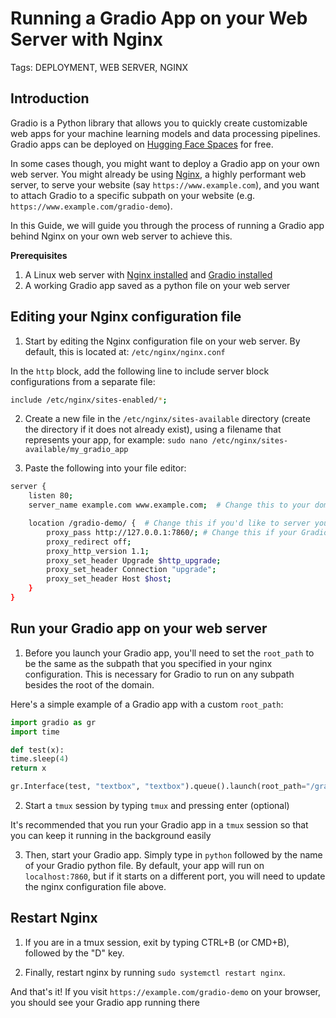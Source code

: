 # Running a Gradio App on your Web Server with Nginx

Tags: DEPLOYMENT, WEB SERVER, NGINX

## Introduction

Gradio is a Python library that allows you to quickly create customizable web apps for your machine learning models and data processing pipelines. Gradio apps can be deployed on [Hugging Face Spaces](https://hf.space) for free.

In some cases though, you might want to deploy a Gradio app on your own web server. You might already be using [Nginx](https://www.nginx.com/), a highly performant web server, to serve your website (say `https://www.example.com`), and you want to attach Gradio to a specific subpath on your website (e.g. `https://www.example.com/gradio-demo`).

In this Guide, we will guide you through the process of running a Gradio app behind Nginx on your own web server to achieve this.

**Prerequisites**

1. A Linux web server with [Nginx installed](https://www.nginx.com/blog/setting-up-nginx/) and [Gradio installed](/quickstart)
2. A working Gradio app saved as a python file on your web server

## Editing your Nginx configuration file

1. Start by editing the Nginx configuration file on your web server. By default, this is located at: `/etc/nginx/nginx.conf`

In the `http` block, add the following line to include server block configurations from a separate file:

```bash
include /etc/nginx/sites-enabled/*;
```

2. Create a new file in the `/etc/nginx/sites-available` directory (create the directory if it does not already exist), using a filename that represents your app, for example: `sudo nano /etc/nginx/sites-available/my_gradio_app`

3. Paste the following into your file editor:

```bash
server {
    listen 80;
    server_name example.com www.example.com;  # Change this to your domain name

    location /gradio-demo/ {  # Change this if you'd like to server your Gradio app on a different path
        proxy_pass http://127.0.0.1:7860/; # Change this if your Gradio app will be running on a different port
        proxy_redirect off;
        proxy_http_version 1.1;
        proxy_set_header Upgrade $http_upgrade;
        proxy_set_header Connection "upgrade";
        proxy_set_header Host $host;
    }
}
```

## Run your Gradio app on your web server

1. Before you launch your Gradio app, you'll need to set the `root_path` to be the same as the subpath that you specified in your nginx configuration. This is necessary for Gradio to run on any subpath besides the root of the domain.

Here's a simple example of a Gradio app with a custom `root_path`:

```python
import gradio as gr
import time

def test(x):
time.sleep(4)
return x

gr.Interface(test, "textbox", "textbox").queue().launch(root_path="/gradio-demo")
```

2. Start a `tmux` session by typing `tmux` and pressing enter (optional)

It's recommended that you run your Gradio app in a `tmux` session so that you can keep it running in the background easily

3. Then, start your Gradio app. Simply type in `python` followed by the name of your Gradio python file. By default, your app will run on `localhost:7860`, but if it starts on a different port, you will need to update the nginx configuration file above.

## Restart Nginx

1. If you are in a tmux session, exit by typing CTRL+B (or CMD+B), followed by the "D" key.

2. Finally, restart nginx by running `sudo systemctl restart nginx`.

And that's it! If you visit `https://example.com/gradio-demo` on your browser, you should see your Gradio app running there

